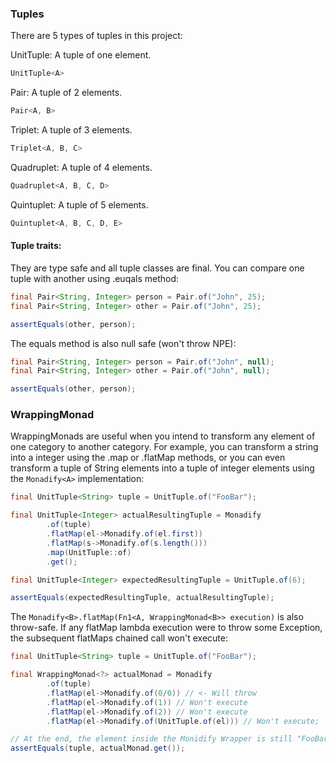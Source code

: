 ### Tuples

There are 5 types of tuples in this project: 

UnitTuple: A tuple of one element.
```java
UnitTuple<A>
```
Pair: A tuple of 2 elements.
```java
Pair<A, B>
```
Triplet: A tuple of 3 elements.
```java
Triplet<A, B, C>
```
Quadruplet: A tuple of 4 elements.
```java
Quadruplet<A, B, C, D>
```
Quintuplet: A tuple of 5 elements.
```java
Quintuplet<A, B, C, D, E>
```

#### Tuple traits: 
They are type safe and all tuple classes are final.
You can compare one tuple with another using .euqals method: 

```java
final Pair<String, Integer> person = Pair.of("John", 25);
final Pair<String, Integer> other = Pair.of("John", 25);

assertEquals(other, person);
```

The equals method is also null safe (won't throw NPE):
```java
final Pair<String, Integer> person = Pair.of("John", null);
final Pair<String, Integer> other = Pair.of("John", null);

assertEquals(other, person);
```

### WrappingMonad
WrappingMonads are useful when you intend to transform any element of one category to another category. 
For example, you can transform a string into a integer using the .map or .flatMap methods, or you can even
transform a tuple of String elements into a tuple of integer elements using the ```Monadify<A>``` implementation:


```java
final UnitTuple<String> tuple = UnitTuple.of("FooBar");

final UnitTuple<Integer> actualResultingTuple = Monadify
        .of(tuple)
        .flatMap(el->Monadify.of(el.first))
        .flatMap(s->Monadify.of(s.length()))
        .map(UnitTuple::of)
        .get();

final UnitTuple<Integer> expectedResultingTuple = UnitTuple.of(6);

assertEquals(expectedResultingTuple, actualResultingTuple);
```

The ```Monadify<B>.flatMap(Fn1<A, WrappingMonad<B>> execution)``` is also throw-safe. If 
any flatMap lambda execution were to throw some Exception, the subsequent flatMaps chained call won't execute:
```java 
final UnitTuple<String> tuple = UnitTuple.of("FooBar");

final WrappingMonad<?> actualMonad = Monadify
        .of(tuple)
        .flatMap(el->Monadify.of(0/0)) // <- Will throw
        .flatMap(el->Monadify.of(1)) // Won't execute
        .flatMap(el->Monadify.of(2)) // Won't execute
        .flatMap(el->Monadify.of(UnitTuple.of(el))) // Won't execute;

// At the end, the element inside the Monidify Wrapper is still "FooBar"
assertEquals(tuple, actualMonad.get());
```